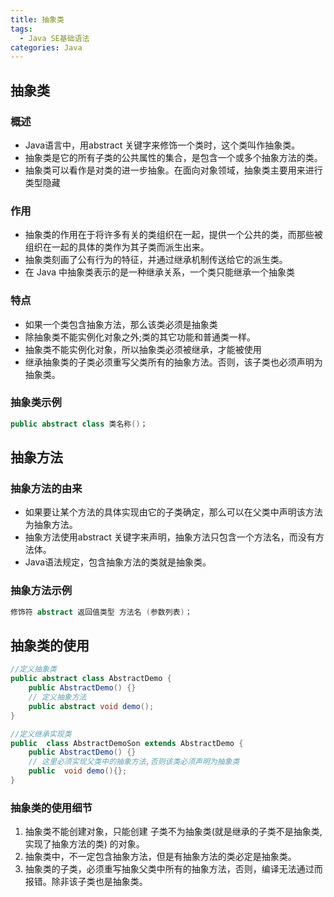 ```yaml
---
title: 抽象类
tags:
  - Java SE基础语法
categories: Java
---
```


## 抽象类

### 概述
  - Java语言中，用abstract 关键字来修饰一个类时，这个类叫作抽象类。
  - 抽象类是它的所有子类的公共属性的集合，是包含一个或多个抽象方法的类。
  - 抽象类可以看作是对类的进一步抽象。在面向对象领域，抽象类主要用来进行类型隐藏

### 作用
  - 抽象类的作用在于将许多有关的类组织在一起，提供一个公共的类，而那些被组织在一起的具体的类作为其子类而派生出来。
  - 抽象类刻画了公有行为的特征，并通过继承机制传送给它的派生类。
  - 在 Java 中抽象类表示的是一种继承关系，一个类只能继承一个抽象类

### 特点
  - 如果一个类包含抽象方法，那么该类必须是抽象类
  - 除抽象类不能实例化对象之外;类的其它功能和普通类一样。
  - 抽象类不能实例化对象，所以抽象类必须被继承，才能被使用
  - 继承抽象类的子类必须重写父类所有的抽象方法。否则，该子类也必须声明为抽象类。

### 抽象类示例
```java
public abstract class 类名称()；
```

## 抽象方法

### 抽象方法的由来
  - 如果要让某个方法的具体实现由它的子类确定，那么可以在父类中声明该方法为抽象方法。
  - 抽象方法使用abstract 关键字来声明，抽象方法只包含一个方法名，而没有方法体。
  - Java语法规定，包含抽象方法的类就是抽象类。

### 抽象方法示例
```java
修饰符 abstract 返回值类型 方法名 (参数列表)；
```

## 抽象类的使用
``` Java
//定义抽象类
public abstract class AbstractDemo {
    public AbstractDemo() {}
    // 定义抽象方法
    public abstract void demo();
}

//定义继承实现类
public  class AbstractDemoSon extends AbstractDemo {
    public AbstractDemo() {}
    // 这里必须实现父类中的抽象方法,否则该类必须声明为抽象类
    public  void demo(){};
}
```

### 抽象类的使用细节
1. 抽象类不能创建对象，只能创建 子类不为抽象类(就是继承的子类不是抽象类,实现了抽象方法的类) 的对象。
2. 抽象类中，不一定包含抽象方法，但是有抽象方法的类必定是抽象类。 
3. 抽象类的子类，必须重写抽象父类中所有的抽象方法，否则，编译无法通过而报错。除非该子类也是抽象类。


